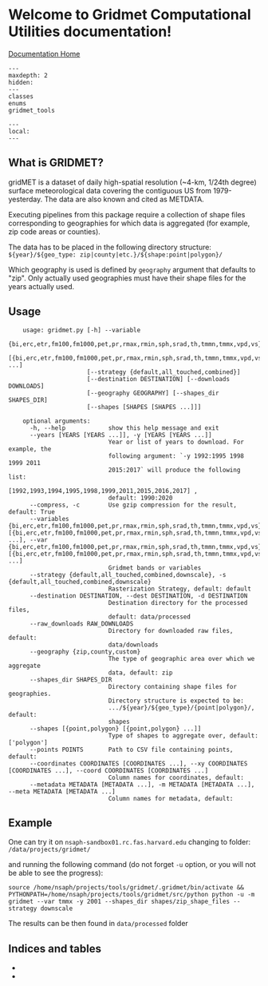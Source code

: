 # Welcome to Gridmet Computational Utilities documentation!

[Documentation Home](../../home.html)

```{toctree}
---
maxdepth: 2
hidden:
---
classes
enums
gridmet_tools
```

```{contents}
---
local:
---
```

## What is GRIDMET?

gridMET is a dataset of daily high-spatial resolution (~4-km, 1/24th degree)
surface meteorological data covering the contiguous US from 1979-yesterday.
The data are also known and cited as METDATA.

Executing pipelines from this package require a collection of shape files
corresponding to geographies for which data is aggregated
(for example, zip code areas or counties).

The data has to be placed in the following directory structure:
`${year}/${geo_type: zip|county|etc.}/${shape:point|polygon}/`

Which geography is used is defined by `geography` argument that defaults
to "zip". Only actually used geographies must have their shape files
for the years actually used.

## Usage

```
    usage: gridmet.py [-h] --variable
                      {bi,erc,etr,fm100,fm1000,pet,pr,rmax,rmin,sph,srad,th,tmmn,tmmx,vpd,vs}
                      [{bi,erc,etr,fm100,fm1000,pet,pr,rmax,rmin,sph,srad,th,tmmn,tmmx,vpd,vs} ...]
                      [--strategy {default,all_touched,combined}]
                      [--destination DESTINATION] [--downloads DOWNLOADS]
                      [--geography GEOGRAPHY] [--shapes_dir SHAPES_DIR]
                      [--shapes [SHAPES [SHAPES ...]]]
    
    optional arguments:
      -h, --help            show this help message and exit
      --years [YEARS [YEARS ...]], -y [YEARS [YEARS ...]]
                            Year or list of years to download. For example, the
                            following argument: `-y 1992:1995 1998 1999 2011
                            2015:2017` will produce the following list:
                            [1992,1993,1994,1995,1998,1999,2011,2015,2016,2017] ,
                            default: 1990:2020
      --compress, -c        Use gzip compression for the result, default: True
      --variables {bi,erc,etr,fm100,fm1000,pet,pr,rmax,rmin,sph,srad,th,tmmn,tmmx,vpd,vs} [{bi,erc,etr,fm100,fm1000,pet,pr,rmax,rmin,sph,srad,th,tmmn,tmmx,vpd,vs} ...], --var {bi,erc,etr,fm100,fm1000,pet,pr,rmax,rmin,sph,srad,th,tmmn,tmmx,vpd,vs} [{bi,erc,etr,fm100,fm1000,pet,pr,rmax,rmin,sph,srad,th,tmmn,tmmx,vpd,vs} ...]
                            Gridmet bands or variables
      --strategy {default,all_touched,combined,downscale}, -s {default,all_touched,combined,downscale}
                            Rasterization Strategy, default: default
      --destination DESTINATION, --dest DESTINATION, -d DESTINATION
                            Destination directory for the processed files,
                            default: data/processed
      --raw_downloads RAW_DOWNLOADS
                            Directory for downloaded raw files, default:
                            data/downloads
      --geography {zip,county,custom}
                            The type of geographic area over which we aggregate
                            data, default: zip
      --shapes_dir SHAPES_DIR
                            Directory containing shape files for geographies.
                            Directory structure is expected to be:
                            .../${year}/${geo_type}/{point|polygon}/, default:
                            shapes
      --shapes [{point,polygon} [{point,polygon} ...]]
                            Type of shapes to aggregate over, default: ['polygon']
      --points POINTS       Path to CSV file containing points, default:
      --coordinates COORDINATES [COORDINATES ...], --xy COORDINATES [COORDINATES ...], --coord COORDINATES [COORDINATES ...]
                            Column names for coordinates, default:
      --metadata METADATA [METADATA ...], -m METADATA [METADATA ...], --meta METADATA [METADATA ...]
                            Column names for metadata, default:
```

## Example

One can try it on `nsaph-sandbox01.rc.fas.harvard.edu` changing to folder:
`/data/projects/gridmet/`

and running the following command (do not forget `-u` option, or you 
will not be able to see the progress):

```shell
source /home/nsaph/projects/tools/gridmet/.gridmet/bin/activate && PYTHONPATH=/home/nsaph/projects/tools/gridmet/src/python python -u -m gridmet --var tmmx -y 2001 --shapes_dir shapes/zip_shape_files --strategy downscale
```

The results can be then found in `data/processed` folder

## Indices and tables

* [](genindex)
* [](modindex)
